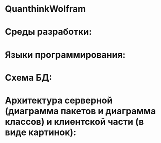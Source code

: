 # QuanthinkWolfram

# Cреды разработки:

# Языки программирования:


# Схема БД:

# Архитектура серверной (диаграмма пакетов и диаграмма классов) и клиентской части (в виде картинок):

